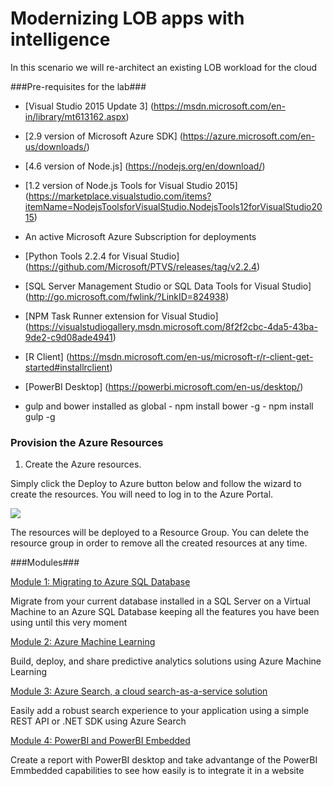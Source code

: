 # Modernizing LOB apps with intelligence

In this scenario we will re-architect an existing LOB workload for the cloud

###Pre-requisites for the lab###

-   [Visual Studio 2015 Update 3] (https://msdn.microsoft.com/en-in/library/mt613162.aspx)

-   [2.9 version of Microsoft Azure SDK] (https://azure.microsoft.com/en-us/downloads/)

-   [4.6 version of Node.js] (https://nodejs.org/en/download/)

-   [1.2 version of Node.js Tools for Visual Studio 2015] (https://marketplace.visualstudio.com/items?itemName=NodejsToolsforVisualStudio.NodejsTools12forVisualStudio2015)

-   An active Microsoft Azure Subscription for deployments

-   [Python Tools 2.2.4 for Visual Studio] (https://github.com/Microsoft/PTVS/releases/tag/v2.2.4)

-   [SQL Server Management Studio or SQL Data Tools for Visual Studio] (http://go.microsoft.com/fwlink/?LinkID=824938)

-   [NPM Task Runner extension for Visual Studio] (https://visualstudiogallery.msdn.microsoft.com/8f2f2cbc-4da5-43ba-9de2-c9d08ade4941)

-   [R Client] (https://msdn.microsoft.com/en-us/microsoft-r/r-client-get-started#installrclient)

-   [PowerBI Desktop] (https://powerbi.microsoft.com/en-us/desktop/)

-   gulp and bower installed as global 
        - npm install bower -g
        - npm install gulp -g

### Provision the Azure Resources ###

1. Create the Azure resources.
    
  Simply click the Deploy to Azure button below and follow the wizard to create the resources. You will need to log in to the Azure Portal.
                                                                     
  <a href="https://portal.azure.com/#create/Microsoft.Template/uri/https%3A%2F%2Fraw.githubusercontent.com%2Faperezplain%2Ftemplates%2Fmaster%2Ftemplate1data.json" target="_blank">
    <img src="http://azuredeploy.net/deploybutton.png"/>
  </a>

  The resources will be deployed to a Resource Group. You can delete the resource group in order to remove all the created resources at any time.

###Modules###

<a href="./story_a_azuresqldb/intro.md">Module 1: Migrating to Azure SQL Database</a>
    
  Migrate from your current database installed in a SQL Server on a Virtual Machine to an Azure SQL Database keeping all the features you have been using until this very moment
  
<a href="./story_b_azureml/intro.md">Module 2: Azure Machine Learning</a>
    
  Build, deploy, and share predictive analytics solutions using Azure Machine Learning

<a href="./story_c_azuresearch/intro.md">Module 3: Azure Search, a cloud search-as-a-service solution</a>
    
  Easily add a robust search experience to your application using a simple REST API or .NET SDK using Azure Search
 
<a href="./story_d_pbiembedded/intro.md">Module 4: PowerBI and PowerBI Embedded</a>
    
  Create a report with PowerBI desktop and take advantange of the PowerBI Emmbedded capabilities to see how easily is to integrate it in a website
